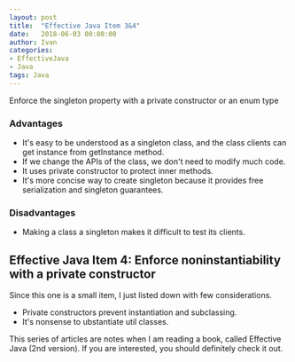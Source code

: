 ```yaml
---
layout: post
title:  "Effective Java Item 3&4"
date:   2018-06-03 00:00:00
author: Ivan
categories: 
- EffectiveJava
- Java
tags: Java
---
```


Enforce the singleton property with a private constructor or an enum type

### Advantages

* It's easy to be understood as a singleton class, and the class clients can get instance from getInstance method.
* If we change the APIs of the class, we don't need to modify much code.
* It uses private constructor to protect inner methods.
* It's more concise way to create singleton because it provides free serialization and singleton guarantees.

### Disadvantages

* Making a class a singleton makes it difficult to test its clients.


## Effective Java Item 4: Enforce noninstantiability with a private constructor

Since this one is a small item, I just listed down with few considerations.

* Private constructors prevent instantiation and subclassing.
* It's nonsense to ubstantiate util classes.

This series of articles are notes when I am reading a book, called Effective Java (2nd version). If you are interested, you should definitely check it out.
